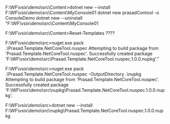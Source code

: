 F:\WF\vsix\demo\src\Content>dotnet new --install F:\WF\vsix\demo\src\Content\MyConsole01
dotnet new prasadContool -o ConsoleDemo
dotnet new --uninstall "F:\WF\vsix\demo\src\Content\MyConsole01

F:\WF\vsix\demo\src\Content>Reset-Templates  ????


F:\WF\vsix\demo\src>nuget.exe pack .\Prasad.Template.NetCoreTool.nuspec
Attempting to build package from 'Prasad.Template.NetCoreTool.nuspec'.
Successfully created package 'F:\WF\vsix\demo\src\Prasad.Template.NetCoreTool.nuspec.1.0.0.nupkg'."

F:\WF\vsix\demo\src>nuget.exe pack .\Prasad.Template.NetCoreTool.nuspec -OutputDirectory .\nupkg
Attempting to build package from 'Prasad.Template.NetCoreTool.nuspec'.
Successfully created package 'F:\WF\vsix\demo\src\nupkg\Prasad.Template.NetCoreTool.nuspec.1.0.0.nupkg'.

F:\WF\vsix\demo\src>dotnet new --install F:\WF\vsix\demo\src\nupkg\Prasad.Template.NetCoreTool.nuspec.1.0.0.nupkg
